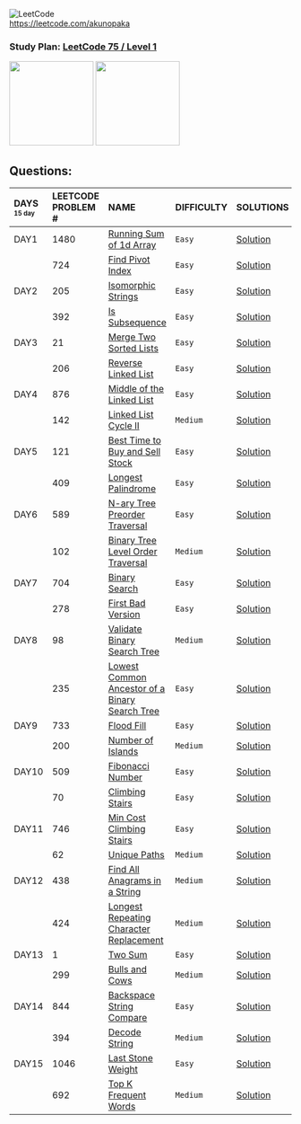 ![LeetCode](https://img.shields.io/badge/My%20LeetCode%20Profile:-000000?style=for-the-badge&logo=LeetCode&logoColor=#d16c06) \
https://leetcode.com/akunopaka

### Study Plan: [LeetCode 75 / Level 1](https://leetcode.com/study-plan/leetcode-75/)

<p>
  <img src="https://assets.leetcode.com/study_plan/leetcode-75/cover.png" width="150" alt="" />  <img src="https://assets.leetcode.com/static_assets/others/%E5%85%A5%E9%97%A8.gif" width="150" alt="" />
</p>

## Questions:

| DAYS <sup><sup>15 day</sup></sup> | LEETCODE PROBLEM # |  NAME                         |  DIFFICULTY  | SOLUTIONS                                                                                                                       |
|:----------------------------------------------------|:-------------------| :---------------------------- | :----------- |:--------------------------------------------------------------------------------------------------------------------------------|
| DAY1                                                | 1480               | [Running Sum of 1d Array](https://leetcode.com/problems/running-sum-of-1d-array/) | `Easy` | [Solution](https://github.com/akunopaka/leetcode/blob/master/solutions/1480--running-sum-of-1d-array.md)                        |
|                                                     | 724                | [Find Pivot Index](https://leetcode.com/problems/find-pivot-index/) | `Easy` | [Solution](https://github.com/akunopaka/leetcode/blob/master/solutions/0724--find-pivot-index.md)                               |
| DAY2                                                | 205                | [Isomorphic Strings](https://leetcode.com/problems/isomorphic-strings/) | `Easy` | [Solution](https://github.com/akunopaka/leetcode/blob/master/solutions/0205--isomorphic-strings.md)                             |
|                                                     | 392                | [Is Subsequence](https://leetcode.com/problems/is-subsequence/) | `Easy` | [Solution](https://github.com/akunopaka/leetcode/blob/master/solutions/0392--is-subsequence.md)                                 |
| DAY3                                                | 21                 | [Merge Two Sorted Lists](https://leetcode.com/problems/merge-two-sorted-lists/) | `Easy` | [Solution](https://github.com/akunopaka/leetcode/blob/master/solutions/0021--merge-two-sorted-lists.md)                         |
|                                                     | 206                | [Reverse Linked List](https://leetcode.com/problems/reverse-linked-list/) | `Easy` | [Solution](https://github.com/akunopaka/leetcode/blob/master/solutions/0206--reverse-linked-list.md)                            |
| DAY4                                                | 876                | [Middle of the Linked List](https://leetcode.com/problems/middle-of-the-linked-list/) | `Easy` | [Solution](https://github.com/akunopaka/leetcode/blob/master/solutions/0876--middle-of-the-linked-list.md)                      |
|                                                     | 142                | [Linked List Cycle II](https://leetcode.com/problems/linked-list-cycle-ii/) | `Medium` | [Solution](https://github.com/akunopaka/leetcode/blob/master/solutions/0142--linked-list-cycle-ii.md)                           |
| DAY5                                                | 121                | [Best Time to Buy and Sell Stock](https://leetcode.com/problems/best-time-to-buy-and-sell-stock/) | `Easy` | [Solution](https://github.com/akunopaka/leetcode/blob/master/solutions/0121--best-time-to-buy-and-sell-stock.md)                |
|                                                     | 409                | [Longest Palindrome](https://leetcode.com/problems/longest-palindrome/) | `Easy` | [Solution](https://github.com/akunopaka/leetcode/blob/master/solutions/0409--longest-palindrome.md)                             |
| DAY6                                                | 589                | [N-ary Tree Preorder Traversal](https://leetcode.com/problems/n-ary-tree-preorder-traversal/) | `Easy` | [Solution](https://github.com/akunopaka/leetcode/blob/master/solutions/0589--n-ary-tree-preorder-traversal.md)                  |
|                                                     | 102                | [Binary Tree Level Order Traversal](https://leetcode.com/problems/binary-tree-level-order-traversal/) | `Medium` | [Solution](https://github.com/akunopaka/leetcode/blob/master/solutions/0102--binary-tree-level-order-traversal.md)              |
| DAY7                                                | 704                | [Binary Search](https://leetcode.com/problems/binary-search/) | `Easy` | [Solution](https://github.com/akunopaka/leetcode/blob/master/solutions/0704--binary-search.md)                                  |
|                                                     | 278                | [First Bad Version](https://leetcode.com/problems/first-bad-version/) | `Easy` | [Solution](https://github.com/akunopaka/leetcode/blob/master/solutions/0278--first-bad-version.md)                              |
| DAY8                                                | 98                 | [Validate Binary Search Tree](https://leetcode.com/problems/validate-binary-search-tree/) | `Medium` | [Solution](https://github.com/akunopaka/leetcode/blob/master/solutions/0098--validate-binary-search-tree.md)                    |
|                                                     | 235                | [Lowest Common Ancestor of a Binary Search Tree](https://leetcode.com/problems/lowest-common-ancestor-of-a-binary-search-tree/) | `Easy` | [Solution](https://github.com/akunopaka/leetcode/blob/master/solutions/0235--lowest-common-ancestor-of-a-binary-search-tree.md) |
| DAY9                                                | 733                | [Flood Fill](https://leetcode.com/problems/flood-fill/) | `Easy` | [Solution](https://github.com/akunopaka/leetcode/blob/master/solutions/0733--flood-fill.md)                                     |
|                                                     | 200                | [Number of Islands](https://leetcode.com/problems/number-of-islands/) | `Medium` | [Solution](https://github.com/akunopaka/leetcode/blob/master/solutions/0200--number-of-islands.md)                              |
| DAY10                                               | 509                | [Fibonacci Number](https://leetcode.com/problems/fibonacci-number/) | `Easy` | [Solution](https://github.com/akunopaka/leetcode/blob/master/solutions/0509--fibonacci-number.md)                               |
|                                                     | 70                 | [Climbing Stairs](https://leetcode.com/problems/climbing-stairs/) | `Easy` | [Solution](https://github.com/akunopaka/leetcode/blob/master/solutions/0070--climbing-stairs.md)                                |
| DAY11                                               | 746                | [Min Cost Climbing Stairs](https://leetcode.com/problems/min-cost-climbing-stairs/) | `Easy` | [Solution](https://github.com/akunopaka/leetcode/blob/master/solutions/0746--min-cost-climbing-stairs.md)    |
|                                                     | 62                 | [Unique Paths](https://leetcode.com/problems/unique-paths/) | `Medium` | [Solution](https://github.com/akunopaka/leetcode/blob/master/solutions/0062--unique-paths.md)                                   |
| DAY12                                               | 438                | [Find All Anagrams in a String](https://leetcode.com/problems/find-all-anagrams-in-a-string/) | `Medium` | [Solution](https://github.com/akunopaka/leetcode/blob/master/solutions/0438--find-all-anagrams-in-a-string.md)   |
|                                                     | 424                | [Longest Repeating Character Replacement](https://leetcode.com/problems/longest-repeating-character-replacement/) | `Medium` | [Solution](https://github.com/akunopaka/leetcode/blob/master/solutions/0424--longest-repeating-character-replacement.md)        |
| DAY13                                               | 1                  | [Two Sum](https://leetcode.com/problems/two-sum/) | `Easy` | [Solution](https://github.com/akunopaka/leetcode/blob/master/solutions/0001--two-sum.md)     |
|                                                     | 299                | [Bulls and Cows](https://leetcode.com/problems/bulls-and-cows/) | `Medium` | [Solution](https://github.com/akunopaka/leetcode/blob/master/solutions/0299--bulls-and-cows.md)                                 |
| DAY14                                               | 844                | [Backspace String Compare](https://leetcode.com/problems/backspace-string-compare/) | `Easy` | [Solution](https://github.com/akunopaka/leetcode/blob/master/solutions/0844--backspace-string-compare.md)                       |
|                                                     | 394                | [Decode String](https://leetcode.com/problems/decode-string/) | `Medium` | [Solution](https://github.com/akunopaka/leetcode/blob/master/solutions/0394--decode-string.md)                                  |
| DAY15                                               | 1046               | [Last Stone Weight](https://leetcode.com/problems/last-stone-weight/) | `Easy` | [Solution](https://github.com/akunopaka/leetcode/blob/master/solutions/1046--last-stone-weight.md)                              |
|                                                     | 692                | [Top K Frequent Words](https://leetcode.com/problems/top-k-frequent-words/) | `Medium` | [Solution](https://github.com/akunopaka/leetcode/blob/master/solutions/0692--top-k-frequent-words.md)                           |
